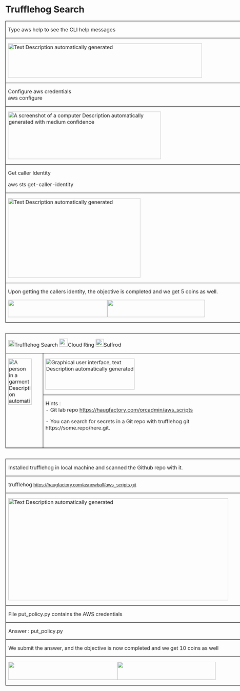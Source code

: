 # Trufflehog Search

<table class=MsoTableGrid border=1 cellspacing=0 cellpadding=0 width=783
 style='width:587.45pt; margin-xxxleft:-54.25pt;border-collapse:collapse;
 border:none'>
 <tr>
  <td width=783 valign=top style='width:587.45pt;border:solid windowtext 1.0pt;
  padding:0in 5.4pt 0in 5.4pt'>
  <p class=MyNormalStyle>Type aws help to see the CLI help messages</p>
  </td>
 </tr>
 <tr>
  <td width=783 valign=top style='width:587.45pt;border:solid windowtext 1.0pt;
  border-top:none;padding:0in 5.4pt 0in 5.4pt'>
  <p class=MsoNormal style=' margin-xxxbottom:0in;line-height:normal'><img
  border=0 width=605 height=107 id="Picture 37"
  src="../../images/blog_images/image192.png"
  alt="Text&#10;&#10;Description automatically generated"></p>
  </td>
 </tr>
 <tr>
  <td width=783 valign=top style='width:587.45pt;border:solid windowtext 1.0pt;
  border-top:none;padding:0in 5.4pt 0in 5.4pt'>
  <p class=MyCodeStyle><span class=TableRowBoldChar>Configure aws credentials</span><br>
  aws configure</p>
  </td>
 </tr>
 <tr>
  <td width=783 valign=top style='width:587.45pt;border:solid windowtext 1.0pt;
  border-top:none;padding:0in 5.4pt 0in 5.4pt'>
  <p class=MsoNormal style=' margin-xxxbottom:0in;line-height:normal'><img
  border=0 width=477 height=148 id="Picture 38"
  src="../../images/blog_images/image193.jpg"
  alt="A screenshot of a computer&#10;&#10;Description automatically generated with medium confidence"></p>
  </td>
 </tr>
 <tr>
  <td width=783 valign=top style='width:587.45pt;border:solid windowtext 1.0pt;
  border-top:none;padding:0in 5.4pt 0in 5.4pt'>
  <p class=MyNormalStyle>Get caller Identity</p>
  <p class=MyCodeStyle>aws sts get-caller-identity</p>
  </td>
 </tr>
 <tr>
  <td width=783 valign=top style='width:587.45pt;border:solid windowtext 1.0pt;
  border-top:none;padding:0in 5.4pt 0in 5.4pt'>
  <p class=MsoNormal style=' margin-xxxbottom:0in;line-height:normal'><img
  border=0 width=413 height=248 id="Picture 39"
  src="../../images/blog_images/image194.png"
  alt="Text&#10;&#10;Description automatically generated"></p>
  </td>
 </tr>
 <tr>
  <td width=783 valign=top style='width:587.45pt;border:solid windowtext 1.0pt;
  border-top:none;padding:0in 5.4pt 0in 5.4pt'>
  <p class=MyNormalStyle>Upon getting the callers identity, the objective is
  completed and we get 5 coins as well.</p>
  <p class=MyNormalStyle><img border=0 width=310 height=54 id="Picture 40"
  src="../../images/blog_images/image195.png"><img
  border=0 width=304 height=54 id="Picture 41"
  src="../../images/blog_images/image196.png"></p>
  </td>
 </tr>
</table>

<table class=MsoTableGrid border=1 cellspacing=0 cellpadding=0 align=left
 width=781 style='width:585.85pt;
  margin-xxxleftxxx:6.75pt;  margin-xxxleftyyy:6.75pt'>
 <tr style='height:13.25pt'>
  <td width=781 colspan=2 valign=top style='width:585.85pt;border:solid windowtext 1.0pt;
  padding:0in 5.4pt 0in 5.4pt;height:13.25pt'>
  <p class=MyNormalStyle><a name="_Hlk123467241"><img border=0 width=19
  height=20 id="Picture 17"
  src="../../images/blog_images/image188.png"></a><a
  name="_Hlk123467250">Trufflehog Search
  </a><img border=0 width=27 height=25 id="Picture 485"
  src="../../images/blog_images/image039.png">Cloud
  Ring <img border=0
  width=25 height=24 id="Picture 45"
  src="../../images/blog_images/image197.png"
  alt="A picture containing clipart&#10;&#10;Description automatically generated">Sulfrod</p>
  </td>
 </tr>
 <tr style='height:65.95pt'>
  <td width=104 rowspan=2 valign=top style='width:77.8pt;border:solid windowtext 1.0pt;
  border-top:none;padding:0in 5.4pt 0in 5.4pt;height:65.95pt'>
  <p class=MyNormalStyle><img border=0 width=73 height=144 id="Picture 46"
  src="../../images/blog_images/image198.png"
  alt="A person in a garment&#10;&#10;Description automatically generated with low confidence"></p>
  </td>
  <td width=677 valign=top style='width:508.05pt;border-top:none;border-left:
  none;border-bottom:solid windowtext 1.0pt;border-right:solid windowtext 1.0pt;
  padding:0in 5.4pt 0in 5.4pt;height:65.95pt'>
  <p class=MyNormalStyle><u><img border=0 width=278 height=97 id="Picture 47"
  src="../../images/blog_images/image199.png"
  alt="Graphical user interface, text&#10;&#10;Description automatically generated"></u></p>
  </td>
 </tr>
 <tr style='height:3.5pt'>
  <td width=677 valign=top style='width:508.05pt;border-top:none;border-left:
  none;border-bottom:solid windowtext 1.0pt;border-right:solid windowtext 1.0pt;
  padding:0in 5.4pt 0in 5.4pt;height:3.5pt'>
  <p class=MyNormalStyle>Hints :<br>
  - Git lab repo <a href="https://haugfactory.com/orcadmin/aws_scripts">https://haugfactory.com/orcadmin/aws_scripts</a></p>
  <p class=MyNormalStyle>- You can search for secrets in a Git repo with
  trufflehog git https://some.repo/here.git.</p>
  <p class=MyNormalStyle>&nbsp;</p>
  </td>
 </tr>
</table>

<table class=MsoTableGrid border=1 cellspacing=0 cellpadding=0 align=left
 width=782 style='width:8.15in; margin-xxxleft:
 6.75pt;  margin-xxxleftyyy:6.75pt'>
 <tr>
  <td width=782 valign=top style='width:8.15in;border:solid windowtext 1.0pt;
  padding:0in 5.4pt 0in 5.4pt'>
  <p class=TableRowBold>Installed trufflehog in local machine and scanned the Github
  repo with it.</p>
  </td>
 </tr>
 <tr>
  <td width=782 valign=top style='width:8.15in;border:solid windowtext 1.0pt;
  border-top:none;padding:0in 5.4pt 0in 5.4pt'>
  <p class=MyCodeStyle>trufflehog <a
  href="https://haugfactory.com/asnowball/aws_scripts.git"><span
  style='font-size:11.0pt;font-family:"Calibri",sans-serif'>https://haugfactory.com/asnowball/aws_scripts.git</span></a></p>
  </td>
 </tr>
 <tr>
  <td width=782 valign=top style='width:8.15in;border:solid windowtext 1.0pt;
  border-top:none;padding:0in 5.4pt 0in 5.4pt'>
  <p class=MsoNormal style=' margin-xxxbottom:0in;line-height:normal'><img
  border=0 width=686 height=318 id="Picture 53"
  src="../../images/blog_images/image200.png"
  alt="Text&#10;&#10;Description automatically generated"></p>
  </td>
 </tr>
 <tr>
  <td width=782 valign=top style='width:8.15in;border:solid windowtext 1.0pt;
  border-top:none;padding:0in 5.4pt 0in 5.4pt'>
  <p class=MyNormalStyle>File put_policy.py contains the AWS credentials</p>
  </td>
 </tr>
 <tr>
  <td width=782 valign=top style='width:8.15in;border:solid windowtext 1.0pt;
  border-top:none;padding:0in 5.4pt 0in 5.4pt'>
  <p class=TableRowBold>Answer : put_policy.py</p>
  </td>
 </tr>
 <tr>
  <td width=782 valign=top style='width:8.15in;border:solid windowtext 1.0pt;
  border-top:none;padding:0in 5.4pt 0in 5.4pt'>
  <p class=TableRowBold>We submit the answer, and the objective is now
  completed and we get 10 coins as well</p>
  </td>
 </tr>
 <tr>
  <td width=782 valign=top style='width:8.15in;border:solid windowtext 1.0pt;
  border-top:none;padding:0in 5.4pt 0in 5.4pt'>
  <p class=MsoNormal style=' margin-xxxbottom:0in;line-height:normal'><b><img
  border=0 width=340 height=56 id="Picture 54"
  src="../../images/blog_images/image201.png"><img
  border=0 width=307 height=56 id="Picture 55"
  src="../../images/blog_images/image202.png"></b></p>
  </td>
 </tr>
</table>
